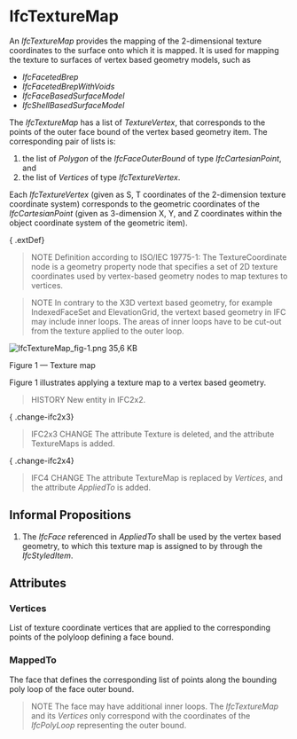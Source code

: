 # IfcTextureMap

An _IfcTextureMap_ provides the mapping of the 2-dimensional texture coordinates to the surface onto which it is mapped. It is used for mapping the texture to surfaces of vertex based geometry models, such as

*  _IfcFacetedBrep_
*  _IfcFacetedBrepWithVoids_
*  _IfcFaceBasedSurfaceModel_
*  _IfcShellBasedSurfaceModel_

The _IfcTextureMap_ has a list of _TextureVertex_, that corresponds to the points of the outer face bound of the vertex based geometry item. The corresponding pair of lists is:

1. the list of _Polygon_ of the _IfcFaceOuterBound_ of type _IfcCartesianPoint_, and
2. the list of _Vertices_ of type _IfcTextureVertex_.

Each _IfcTextureVertex_ (given as S, T coordinates of the 2-dimension texture coordinate system) corresponds to the geometric coordinates of the _IfcCartesianPoint_ (given as 3-dimension X, Y, and Z coordinates within the object coordinate system of the geometric item).

{ .extDef}
> NOTE  Definition according to ISO/IEC 19775-1:
> The TextureCoordinate node is a geometry property node that specifies a set of 2D texture coordinates used by vertex-based geometry nodes to map textures to vertices.

> NOTE  In contrary to the X3D vertext based geometry, for example IndexedFaceSet and ElevationGrid, the vertext based geometry in IFC may include inner loops. The areas of inner loops have to be cut-out from the texture applied to the outer loop.

![IfcTextureMap_fig-1.png 35,6 KB](../../../../figures/ifctexturemap_fig-1.png)

Figure 1 &mdash; Texture map

Figure 1 illustrates applying a texture map to a vertex based geometry.

> HISTORY  New entity in IFC2x2.

{ .change-ifc2x3}
> IFC2x3 CHANGE  The attribute Texture is deleted, and the attribute TextureMaps is added.

{ .change-ifc2x4}
> IFC4 CHANGE  The attribute TextureMap is replaced by _Vertices_, and the attribute _AppliedTo_ is added.

## Informal Propositions

1. The _IfcFace_ referenced in _AppliedTo_ shall be used by the vertex based geometry, to which this texture map is assigned to by through the _IfcStyledItem_.

## Attributes

### Vertices
List of texture coordinate vertices that are applied to the corresponding points of the polyloop defining a face bound.

### MappedTo
The face that defines the corresponding list of points along the bounding poly loop of the face outer bound.
> NOTE  The face may have additional inner loops. The _IfcTextureMap_ and its _Vertices_ only correspond with the coordinates of the _IfcPolyLoop_ representing the outer bound.
